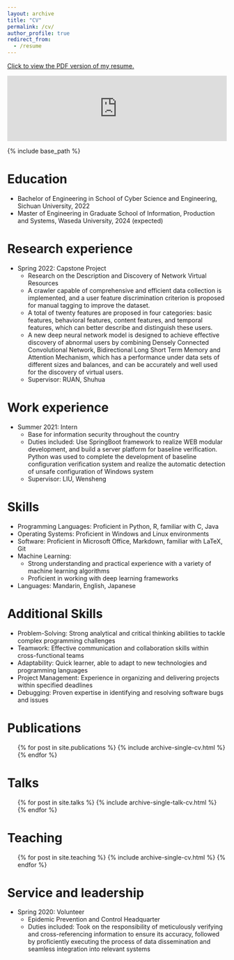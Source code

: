 ```yaml
---
layout: archive
title: "CV"
permalink: /cv/
author_profile: true
redirect_from:
  - /resume
---
```


[Click to view the PDF version of my resume.](https://zhzhmao.github.io/files/Resume.pdf)

<embed src="https://zhzhmao.github.io/files/Resume.pdf" type="application/pdf" width="100%" />

{% include base_path %}

Education
======
* Bachelor of Engineering in School of Cyber Science and Engineering, Sichuan University, 2022
* Master of Engineering in Graduate School of Information, Production and Systems, Waseda University, 2024 (expected)

Research experience
======
* Spring 2022: Capstone Project
  * Research on the Description and Discovery of Network Virtual Resources
  * A crawler capable of comprehensive and efficient data collection is implemented, and a user feature discrimination criterion is proposed for manual tagging to improve the dataset.
  * A total of twenty features are proposed in four categories: basic features, behavioral features, content features, and temporal features, which can better describe and distinguish these users.
  * A new deep neural network model is designed to achieve effective discovery of abnormal users by combining Densely Connected Convolutional Network, Bidirectional Long Short Term Memory and Attention Mechanism, which has a performance under data sets of different sizes and balances, and can be accurately and well used for the discovery of virtual users.
  * Supervisor: RUAN, Shuhua

Work experience
======
* Summer 2021: Intern
  * Base for information security throughout the country
  * Duties included: Use SpringBoot framework to realize WEB modular development, and build a server platform for baseline verification. Python was used to complete the development of baseline configuration verification system and realize the automatic detection of unsafe configuration of Windows system
  * Supervisor: LIU, Wensheng
  
Skills
======
* Programming Languages: Proficient in Python, R, familiar with C, Java
* Operating Systems: Proficient in Windows and Linux environments
* Software: Proficient in Microsoft Office, Markdown, familiar with LaTeX, Git
* Machine Learning: 
  * Strong understanding and practical experience with a variety of machine learning algorithms 
  * Proficient in working with deep learning frameworks 
* Languages: Mandarin, English, Japanese

Additional Skills
======
* Problem-Solving: Strong analytical and critical thinking abilities to tackle complex programming challenges
* Teamwork: Effective communication and collaboration skills within cross-functional teams
* Adaptability: Quick learner, able to adapt to new technologies and programming languages
* Project Management: Experience in organizing and delivering projects within specified deadlines
* Debugging: Proven expertise in identifying and resolving software bugs and issues

Publications
======
  <ul>{% for post in site.publications %}
    {% include archive-single-cv.html %}
  {% endfor %}</ul>
  
Talks
======
  <ul>{% for post in site.talks %}
    {% include archive-single-talk-cv.html %}
  {% endfor %}</ul>
  
Teaching
======
  <ul>{% for post in site.teaching %}
    {% include archive-single-cv.html %}
  {% endfor %}</ul>
  
Service and leadership
======
* Spring 2020: Volunteer
  * Epidemic Prevention and Control Headquarter
  * Duties included: Took on the responsibility of meticulously verifying and cross-referencing information to ensure its accuracy, followed by proficiently executing the process of data dissemination and seamless integration into relevant systems

